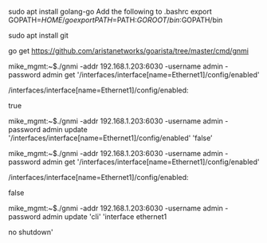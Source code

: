 sudo apt install golang-go
Add the following to .bashrc
export GOPATH=$HOME/go
export PATH=$PATH:$GOROOT/bin:$GOPATH/bin

sudo apt install git

go get https://github.com/aristanetworks/goarista/tree/master/cmd/gnmi

mike_mgmt:~$./gnmi -addr 192.168.1.203:6030 -username admin -password admin get '/interfaces/interface[name=Ethernet1]/config/enabled'

/interfaces/interface[name=Ethernet1]/config/enabled:

true

mike_mgmt:~$./gnmi -addr 192.168.1.203:6030 -username admin -password admin update '/interfaces/interface[name=Ethernet1]/config/enabled' 'false’

mike_mgmt:~$./gnmi -addr 192.168.1.203:6030 -username admin -password admin get '/interfaces/interface[name=Ethernet1]/config/enabled'

/interfaces/interface[name=Ethernet1]/config/enabled:

false

mike_mgmt:~$./gnmi -addr 192.168.1.203:6030 -username admin -password admin update 'cli' 'interface ethernet1

no shutdown'    